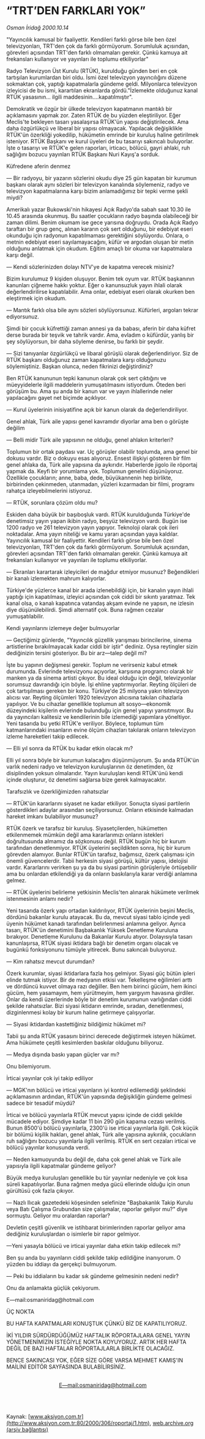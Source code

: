 # “TRT’DEN FARKLARI YOK”

*Osman İridağ 2000.10.14*

<div>
 <p class="spot">
  "Yayıncılık kamusal bir faaliyettir. Kendileri farklı görse  bile ben özel televizyonları, TRT'den  çok da farklı görmüyorum. Sorumluluk açısından,  görevleri açısından TRT'den farklı olmamaları gerekir.  Çünkü kamuya ait frekansları kullanıyor ve  yayınları ile toplumu etkiliyorlar"
 </p>
 <p class="metin">
  Radyo Televizyon Üst Kurulu (RTÜK), kurulduğu günden beri en çok tartışılan kurumlardan biri oldu. İsmi özel televizyon yayıncılığını düzene sokmaktan çok, yaptığı kapatmalarla gündeme geldi. Milyonlarca televizyon izleyicisi de bu ismi, karartılan ekranlarda gördü."İzlemekte olduğunuz kanal RTÜK yasasının... ilgili maddesinin....kapatılmıştır".
 </p>
 <p class="metin">
  Demokratik ve özgür bir ülkede televizyon kapatmanın mantıklı bir açıklamasını yapmak zor. Zaten RTÜK de bu yüzden eleştiriliyor. Eğer Meclis'te bekleyen tasarı yasalaşırsa RTÜK'ün yapısı değiştirilecek. Ama daha özgürlükçü ve liberal bir yapısı olmayacak. Yapılacak değişiklikle RTÜK'ün özerkliği yokedilip, hükümetin emrinde bir kuruluş haline getirilmek isteniyor. RTÜK Başkanı ve kurul üyeleri de bu tasarıyı sakıncalı buluyorlar. İşte o tasarıyı ve RTÜK'e gelen raporları, irticacı, bölücü, gayri ahlaki, ruh sağlığını bozucu yayınları RTÜK Başkanı Nuri Kayış'a sorduk.
 </p>
 <p class="metin">
  Küfredene aferin denmez
 </p>
 <p class="metin">
  — Bir radyoyu, bir yazarın sözlerini okudu diye 25 gün kapatan bir kurumun başkanı olarak aynı sözleri bir televizyon kanalında söylemeniz, radyo ve televizyon kapatmalarına karşı bizim anlamadığımız bir tepki verme şekli miydi?
 </p>
 <p class="metin">
  Amerikalı yazar Bukowski'nin hikayesi Açık Radyo'da sabah saat 10.30 ile 10.45 arasında okunmuş. Bu saatler çocukların radyo başında olabileceği bir zaman dilimi. Benim okumam ise gece yarısına doğruydu. Orada Açık Radyo taraftarı bir grup genç, alınan kararın çok sert olduğunu, bir edebiyat eseri okunduğu için radyonun kapatılmaması gerektiğini söylüyordu. Onlara, o metnin edebiyat eseri sayılamayacağını, küfür ve argodan oluşan bir metin olduğunu anlatmak için okudum. Eğitim amaçlı bir okuma var kapatmalara karşı değil.
 </p>
 <p class="metin">
  — Kendi sözlerinizden dolayı NTV'ye de kapatma verecek misiniz?
 </p>
 <p class="metin">
  Bizim kurulumuz 9 kişiden oluşuyor. Benim tek oyum var. RTÜK başkanının kanunları çiğneme hakkı yoktur. Eğer o kanunsuzluk yayın ihlali olarak değerlendirilirse kapatılabilir. Ama onlar, edebiyat eseri olarak okurken ben eleştirmek için okudum.
 </p>
 <p class="metin">
  — Mantık farklı olsa bile aynı sözleri söylüyorsunuz. Küfürleri, argoları tekrar ediyorsunuz.
 </p>
 <p class="metin">
  Şimdi bir çocuk küfrettiği zaman annesi ya da babası, aferin bir daha küfret derse burada bir teşvik ve tahrik vardır. Ama, evladım o küfürdür, yanlış bir şey söylüyorsun, bir daha söyleme denirse, bu farklı bir şeydir.
 </p>
 <p class="metin">
  — Sizi tanıyanlar özgürlükçü ve libaral görüşlü olarak değerlendiriyor. Siz de RTÜK başkanı olduğunuz zaman kapatmalara karşı olduğunuzu söylemiştiniz. Başkan olunca, neden fikrinizi değiştirdiniz?
 </p>
 <p class="metin">
  Ben RTÜK kanununun tepki kanunun olarak çok sert çıktığını ve müeyyidelerle ilgili maddelerin yumuşatılmasını istiyordum. Öteden beri görüşüm bu. Ama şu anda bir kanun var ve yayın ihlallerinde neler yapılacağını gayet net biçimde açıklıyor.
 </p>
 <p class="metin">
  — Kurul üyelerinin inisiyatifine açık bir kanun olarak da değerlendiriliyor.
 </p>
 <p class="metin">
  Genel ahlak, Türk aile yapısı genel kavramdır diyorlar ama ben o görüşte değilim
 </p>
 <p class="metin">
  — Belli midir Türk aile yapısının ne olduğu, genel ahlakın kriterleri?
 </p>
 <p class="metin">
  Toplumun bir ortak paydası var. Uç görüşler olabilir toplumda, ama genel bir dokusu vardır. Biz o dokuyu esas alıyoruz. Ensest ilişkiyi gösteren bir film genel ahlaka da, Türk aile yapısına da aykırıdır. Haberlerde jigolo ile röportaj yapmak da. Keyfi bir yorumlama yok. Toplumun genelini düşünüyoruz. Özellikle çocukların; anne, baba, dede, büyükannenin hep birlikte, birbirinden çekinmeden, utanmadan, yüzleri kızarmadan bir filmi, programı rahatça izleyebilmelerini istiyoruz.
 </p>
 <p class="metin">
  — RTÜK, sorunlara çözüm oldu mu?
 </p>
 <p class="metin">
  Eskiden daha büyük bir başıboşluk vardı. RTÜK kurulduğunda Türkiye'de denetimsiz yayın yapan ikibin radyo, beşyüz televizyon vardı. Bugün ise 1200 radyo ve 261 televizyon yayın yapıyor. Teknoloji olarak çok ileri noktadalar. Ama yayın niteliği ve kamu yararı açısından yaya kaldılar. Yayıncılık kamusal bir faaliyettir. Kendileri farklı görse bile ben özel televizyonları, TRT'den çok da farklı görmüyorum. Sorumluluk açısından, görevleri açısından TRT'den farklı olmamaları gerekir. Çünkü kamuya ait frekansları kullanıyor ve yayınları ile toplumu etkiliyorlar.
 </p>
 <p class="metin">
  — Ekranları karartarak izleyicileri de mağdur etmiyor musunuz? Beğendikleri bir kanalı izlemekten mahrum kalıyorlar.
 </p>
 <p class="metin">
  Türkiye'de yüzlerce kanal bir arada izlenebildiği için, bir kanalın yayın ihlali yaptığı için kapatılması, izleyici açısından çok ciddi bir sıkıntı yaratmaz. Tek kanal olsa, o kanalı kapatınca vatandaş akşam evinde ne yapsın, ne izlesin diye düşünülebilirdi. Şimdi alternatif çok. Buna rağmen cezalar yumuşatılabilir.
 </p>
 <p class="metin">
  Kendi yayınlarını izlemeye değer bulmuyorlar
 </p>
 <p class="metin">
  — Geçtiğimiz günlerde, "Yayıncılık güzellik yarışması birincilerine, sinema artistlerine bırakılmayacak kadar ciddi bir iştir" dediniz. Oysa reytingler sizin dediğinizin tersini gösteriyor. Bu bir arz—talep değil mi?
 </p>
 <p class="metin">
  İşte bu yapının değişmesi gerekir. Toplum ne verirseniz kabul etmek durumunda. Evlerinde televizyonu açıyorlar, karşısına programcı olarak bir manken ya da sinema artisti çıkıyor. Bu ideal olduğu için değil, televizyonlar sorumsuz davrandığı için böyle. İşi ehline yaptırmıyorlar. Reyting ölçüleri de çok tartışılması gereken bir konu. Türkiye'de 25 milyona yakın televizyon alıcısı var. Reyting ölçümleri 1920 televizyon alıcısına takılan cihazlarla yapılıyor. Ve bu cihazlar genellikle toplumun alt sosyo—ekonomik düzeyindeki kişilerin evlerinde bulunduğu için genel yapıyı yansıtmıyor. Bu da yayıncıları kalitesiz ve kendilerinin bile izlemediği yapımlara yöneltiyor. Yeni tasarıda bu yetki RTÜK'e veriliyor. Böylece, toplumun tüm katmanlarındaki insanların evine ölçüm cihazları takılarak onların televizyon izleme hareketleri takip edilecek.
 </p>
 <p class="metin">
  — Elli yıl sonra da RTÜK bu kadar etkin olacak mı?
 </p>
 <p class="metin">
  Elli yıl sonra böyle bir kurumun kalacağını düşünmüyorum. Şu anda RTÜK'ün varlık nedeni radyo ve televizyon kuruluşlarının öz denetimden, öz disiplinden yoksun olmalarıdır. Yayın kuruluşları kendi RTÜK'ünü kendi içinde oluşturur, öz denetimi sağlarsa bize gerek kalmayacaktır.
 </p>
 <p class="metin">
  Tarafsızlık ve özerkliğimizden rahatsızlar
 </p>
 <p class="metin">
  — RTÜK'ün kararlarını siyaset ne kadar etkiliyor. Sonuçta siyasi partilerin gösterdikleri adaylar arasından seçiliyorsunuz. Onların etkisinde kalmadan hareket imkanı bulabiliyor musunuz?
 </p>
 <p class="metin">
  RTÜK özerk ve tarafsız bir kuruluş. Siyasetçilerden, hükümetten etkilenmemek mümkün değil ama kararlarımızı onların istekleri doğrultusunda almamız da sözkonusu değil. RTÜK bugün hiç bir kurum tarafından denetlenmiyor. RTÜK üyelerini seçildikten sonra, hiç bir kurum görevden alamıyor. Bunlar RTÜK'ün tarafsız, bağımsız, özerk çalışması için önemli güvencelerdir. Tabii herkesin siyasi görüşü, kültür yapısı, idelojisi vardır. Kararlarını verirken şu ya da bu siyasi partinin görüşleriyle örtüşebilir ama bu onlardan etkilendiği ya da onların baskılarıyla karar verdiği anlamına gelmez.
 </p>
 <p class="metin">
  — RTÜK üyelerini belirleme yetkisinin Meclis'ten alınarak hükümete verilmek istenmesinin anlamı nedir?
 </p>
 <p class="metin">
  Yeni tasarıda özerk yapı ortadan kaldırılıyor, RTÜK üyelerinin beşini Meclis, dördünü bakanlar kurulu atayacak. Bu da, mevcut siyasi tablo içinde yedi üyenin hükümet kanadı tarafından belirlenmesi anlamına geliyor. Ayrıca tasarı, RTÜK'ün denetimini Başbakanlık Yüksek Denetleme Kuruluna bırakıyor. Denetleme Kurulunu da Bakanlar Kurulu atıyor. Dolayısıyla tasarı kanunlaşırsa, RTÜK siyasi iktidara bağlı bir denetim organı olacak ve bugünkü fonksiyonunu tümüyle yitirecek. Bunu sakıncalı buluyoruz.
 </p>
 <p class="metin">
  — Kim rahatsız mevcut durumdan?
 </p>
 <p class="metin">
  Özerk kurumlar, siyasi iktidarlara fazla hoş gelmiyor. Siyasi güç bütün ipleri elinde tutmak istiyor. Bir de medyanın etkisi var. Tekelleşme eğilimleri arttı ve dördüncü kuvvet olmaya razı değiller. Ben hem birinci gücüm, hem ikinci gücüm, hem yasamayım, hem yürütmeyim, hem yargıyım havasına girdiler. Onlar da kendi üzerlerinde böyle bir denetim kurumunun varlığından ciddi şekilde rahatsızlar. Bizi siyasi iktidarın emrinde, sıradan, denetlenmesi, dizginlenmesi kolay bir kurum haline getirmeye çalışıyorlar.
 </p>
 <p class="metin">
  — Siyasi iktidardan kastettiğiniz bildiğimiz hükümet mi?
 </p>
 <p class="metin">
  Tabii şu anda RTÜK yasasını birinci derecede değiştirmek isteyen hükümet. Ama hükümete çeşitli kesimlerden baskılar olduğunu biliyoruz.
 </p>
 <p class="metin">
  — Medya dışında baskı yapan güçler var mı?
 </p>
 <p class="metin">
  Onu bilemiyorum.
 </p>
 <p class="metin">
  İrticai yayınlar çok iyi takip ediliyor
 </p>
 <p class="metin">
  — MGK'nın bölücü ve irticai yayınların iyi kontrol edilemediği şeklindeki açıklamasının ardından, RTÜK'ün yapısında değişikliğin gündeme gelmesi sadece bir tesadüf müydü?
 </p>
 <p class="metin">
  İrticai ve bölücü yayınlarla RTÜK mevcut yapısı içinde de ciddi şekilde mücadele ediyor. Şimdiye kadar 11 bin 290 gün kapama cezası verilmiş. Bunun 8500'ü bölücü yayınlarla, 2300'ü ise irticai yayınlarla ilgili. Çok küçük bir bölümü kişilik hakları, genel ahlak, Türk aile yapısına aykırılık, çocukların ruh sağlığını bozucu yayınlarla ilgili verilmiş. RTÜK en sert cezaları irticai ve bölücü yayınlar konusunda verdi.
 </p>
 <p class="metin">
  — Neden kamuoyunda bu değil de, daha çok genel ahlak ve Türk aile yapısıyla ilgili kapatmalar gündeme geliyor?
 </p>
 <p class="metin">
  Büyük medya kuruluşları genellikle bu tür yayınlar nedeniyle ve çok kısa süreli kapatılıyorlar. Buna rağmen medya gücü ellerinde olduğu için onun gürültüsü çok fazla çıkıyor.
 </p>
 <p class="metin">
  — Nazlı Ilıcak gazetedeki köşesinden selefinize "Başbakanlık Takip Kurulu veya Batı Çalışma Grubundan size çalışmalar, raporlar geliyor mu?" diye sormuştu. Geliyor mu oralardan raporlar?
 </p>
 <p class="metin">
  Devletin çeşitli güvenlik ve istihbarat birimlerinden raporlar geliyor ama dediğiniz kuruluşlardan o isimlerle bir rapor gelmiyor.
 </p>
 <p class="metin">
  —Yeni yasayla bölücü ve irticai yayınlar daha etkin takip edilecek mi?
 </p>
 <p class="metin">
  Ben şu anda bu yayınların ciddi şekilde takip edildiğine inanıyorum. O yüzden bu iddiayı da gerçekçi bulmuyorum.
 </p>
 <p class="metin">
  — Peki bu iddiaların bu kadar sık gündeme gelmesinin nedeni nedir?
 </p>
 <p class="metin">
  Onu da anlamakta güçlük çekiyorum.
 </p>
 <p class="metin">
  E—mail:osmaniridag@hotmail.com
 </p>
 <p class="metin">
 </p>
 <p class="arabaslik">
  ÜÇ NOKTA
 </p>
 <p class="metin">
  BU HAFTA KAPATMALARI KONUŞTUK ÇÜNKÜ BİZ DE KAPATILIYORUZ.
 </p>
 <p class="metin">
  İKİ YILDIR SÜRDÜRDÜĞÜMÜZ HAFTALIK RÖPORTAJLARA GENEL YAYIN YÖNETMENİMİZİN İSTEĞİYLE NOKTA KOYUYORUZ. ARTIK HER HAFTA DEĞİL DE BAZI HAFTALAR RÖPORTAJLARLA BİRLİKTE OLACAĞIZ.
 </p>
 <p class="metin">
  BENCE SAKINCASI YOK, EĞER SİZE GÖRE VARSA MEHMET KAMIŞ'IN MAİLİNİ EDİTÖR SAYFASINDA BULABİLİRSİNİZ.
 </p>
 <br/>
 <center>
  <a class="anaorta" href="http://web.archive.org/web/20020329150023/mailto:E—mail:osmaniridag@hotmail.com">
   E—mail:osmaniridag@hotmail.com
  </a>
 </center>
 <br/>
 <br/>
 <br/>
</div>

Kaynak: [www.aksiyon.com.tr](http://www.aksiyon.com.tr:80/2000/306/roportaj/1.htm), [web.archive.org (arşiv bağlantısı)](http://web.archive.org/web/20020329150023/http://www.aksiyon.com.tr:80/2000/306/roportaj/1.htm)
